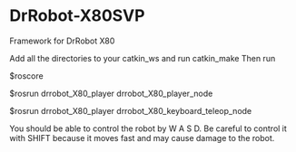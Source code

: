 # DrRobot-X80SVP
Framework for DrRobot X80

Add all the directories to your catkin_ws and run catkin_make
Then run

$roscore

$rosrun drrobot_X80_player drrobot_X80_player_node

$rosrun drrobot_X80_player drrobot_X80_keyboard_teleop_node

You should be able to control the robot by W A S D. Be careful to control it with SHIFT because it moves fast and may cause damage to the robot.
